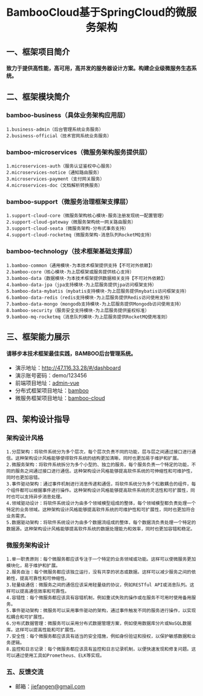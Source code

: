 <h1 style="text-align: center">BambooCloud基于SpringCloud的微服务架构</h1>

## 一、框架项目简介
#### 致力于提供高性能，高可用，高并发的服务器设计方案。构建企业级微服务生态系统。

## 二、框架模块简介
### bamboo-business（具体业务架构应用层）
    1.business-admin（后台管理系统业务服务）
    2.business-official（技术官网系统业务服务）
### bamboo-microservices（微服务架构服务提供层）
    1.microservices-auth（服务认证鉴权中心服务）
    2.microservices-notice（通知路由服务）
    3.microservices-payment（支付网关服务）
    4.microservices-doc（文档解析转换服务）
### bamboo-support（微服务治理框架支撑层）
    1.support-cloud-core（微服务架构核心模块-服务注册发现统一配置管理）
    2.support-cloud-gateway（微服务架构统一网关路由服务）
    3.support-cloud-seata（微服务架构-分布式事务支持）
    4.support-cloud-rocketmq（微服务架构-消息队列RocketMQ支持）
### bamboo-technology（技术框架基础支撑层）
    1.bamboo-common（通用模块-为本技术框架提供支持【不可对外依赖】）
    2.bamboo-core（核心模块-为上层框架或服务提供核心支持）
    3.bamboo-data（数据模块-为本技术框架提供数据相关支持【不可对外依赖】）
    4.bamboo-data-jpa（jpa支持模块-为上层服务提供jpa访问框架支持）
    5.bamboo-data-mybatis（mybatis支持模块-为上层服务提供mybatis访问框架支持）
    6.bamboo-data-redis（redis支持模块-为上层服务提供Redis访问使用支持）
    7.bamboo-data-mongo（mongodb支持模块-为上层服务提供Mongodb访问使用支持）
    8.bamboo-security（服务安全支持模块-为上层服务提供鉴权标准）
    9.bamboo-mq-rocketmq（消息队列模块-为上层服务提供RocketMQ使用准则）

## 三、框架能力展示
#### 请移步本技术框架最佳实践，BAMBOO后台管理系统。
- 演示地址：http://47.116.33.28/#/dashboard
- 演示账号密码：demo/123456
- 前端项目地址：[admin-vue](https://github.com/jiefangen/frontend-vue/tree/main/admin-vue)
- 分布式框架项目地址：[bamboo](https://github.com/jiefangen/bamboo)
- 微服务框架项目地址：[bamboo-cloud](https://github.com/jiefangen/bamboo-cloud)

## 四、架构设计指导
### 架构设计风格
    1.分层架构：将软件系统分为多个层次，每个层次负责不同的功能，层与层之间通过接口进行通信。这种架构设计风格能够使得软件系统的结构更加清晰，同时也更加易于维护和扩展。
    2.微服务架构：将软件系统拆分为多个小型的、独立的服务，每个服务负责一个特定的功能，不同的服务之间通过接口进行通信。这种架构设计风格能够提高软件系统的可伸缩性和可维护性，同时也更加容错。
    3.事件驱动架构：通过事件机制进行消息传递和通信，将软件系统分为多个松散耦合的组件，每个组件都可以根据事件进行操作。这种架构设计风格能够提高软件系统的灵活性和可扩展性，同时也可以支持异步消息处理。
    4.领域驱动设计：将软件系统设计为由多个领域模型组成的整体，每个领域模型都负责处理一个特定的业务领域。这种架构设计风格能够提高软件系统的可维护性和可扩展性，同时也更加符合业务需求。
    5.数据驱动架构：将软件系统设计为由多个数据流组成的整体，每个数据流负责处理一个特定的数据源。这种架构设计风格能够提高软件系统的数据处理能力和效率，同时也更加容错和稳定。

### 微服务架构设计
    1.单一职责原则：每个微服务都应该专注于一个特定的业务领域或功能。这样可以使微服务更加模块化，易于维护和扩展。
    2.服务自治：每个微服务都应该独立运行，没有共享的状态或数据。这样可以减少服务之间的依赖性，提高可靠性和可伸缩性。
    3.轻量级通信：微服务之间的通信应该采用轻量级的协议，例如RESTful API或消息队列。这样可以提高通信效率和可靠性。
    4.容错性：每个微服务都应该具有容错机制，例如重试失败的操作或在服务不可用时使用备用服务。
    5.事件驱动架构：微服务可以采用事件驱动的架构，通过事件触发不同的服务进行操作，以实现松耦合和可扩展性。
    6.分布式数据管理：微服务可以采用分布式数据管理方案，例如使用数据库分片或NoSQL数据库。这样可以提高性能和可扩展性。
    7.安全性：每个微服务都应该具有适当的安全措施，例如身份验证和授权，以保护敏感数据和业务逻辑。
    8.监控和日志记录：每个微服务都应该具有监控和日志记录机制，以便快速发现和修复问题。这可以通过使用工具如Prometheus、ELK等实现。

### 五、反馈交流
- 邮箱：jiefangen@gmail.com
